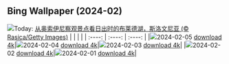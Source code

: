 ## Bing Wallpaper (2024-02)
![](https://global.bing.com/th?id=OHR.LakeBledSunrise_ZH-CN5580697031_UHD.jpg&w=1000)Today: [从奥索伊尼察观景点看日出时的布莱德湖，斯洛文尼亚 (© Rasica/Getty Images)](https://global.bing.com/th?id=OHR.LakeBledSunrise_ZH-CN5580697031_UHD.jpg)
|      |      |      |
| :----: | :----: | :----: |
|![](https://global.bing.com/th?id=OHR.LakeBledSunrise_ZH-CN5580697031_UHD.jpg&pid=hp&w=384&h=216&rs=1&c=4)2024-02-05 [download 4k](https://global.bing.com/th?id=OHR.LakeBledSunrise_ZH-CN5580697031_UHD.jpg)|![](https://global.bing.com/th?id=OHR.DevetashkaCave_ZH-CN5186222166_UHD.jpg&pid=hp&w=384&h=216&rs=1&c=4)2024-02-04 [download 4k](https://global.bing.com/th?id=OHR.DevetashkaCave_ZH-CN5186222166_UHD.jpg)|![](https://global.bing.com/th?id=OHR.VeniceCarnival_ZH-CN4965898587_UHD.jpg&pid=hp&w=384&h=216&rs=1&c=4)2024-02-03 [download 4k](https://global.bing.com/th?id=OHR.VeniceCarnival_ZH-CN4965898587_UHD.jpg)|
|![](https://global.bing.com/th?id=OHR.AlpineMarmot_ZH-CN3818584615_UHD.jpg&pid=hp&w=384&h=216&rs=1&c=4)2024-02-02 [download 4k](https://global.bing.com/th?id=OHR.AlpineMarmot_ZH-CN3818584615_UHD.jpg)|![](https://global.bing.com/th?id=OHR.HalbinselJasmund_ZH-CN2110869056_UHD.jpg&pid=hp&w=384&h=216&rs=1&c=4)2024-02-01 [download 4k](https://global.bing.com/th?id=OHR.HalbinselJasmund_ZH-CN2110869056_UHD.jpg)|
